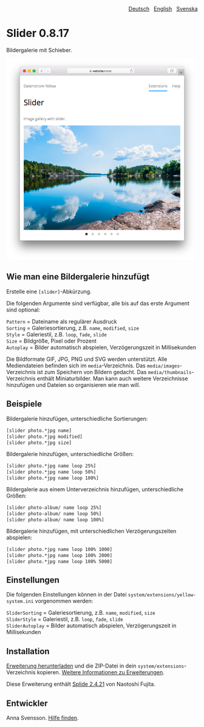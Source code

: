 <p align="right"><a href="README-de.md">Deutsch</a> &nbsp; <a href="README.md">English</a> &nbsp; <a href="README-sv.md">Svenska</a></p>

# Slider 0.8.17

Bildergalerie mit Schieber.

<p align="center"><img src="slider-screenshot.png?raw=true" alt="Bildschirmfoto"></p>

## Wie man eine Bildergalerie hinzufügt

Erstelle eine `[slider]`-Abkürzung.

Die folgenden Argumente sind verfügbar, alle bis auf das erste Argument sind optional:

`Pattern` = Dateiname als regulärer Ausdruck  
`Sorting` = Galeriesortierung, z.B. `name`, `modified`, `size`  
`Style` = Galeriestil, z.B. `loop`, `fade`, `slide`  
`Size` = Bildgröße, Pixel oder Prozent    
`Autoplay` = Bilder automatisch abspielen, Verzögerungszeit in Millisekunden  

Die Bildformate GIF, JPG, PNG und SVG werden unterstützt. Alle Mediendateien befinden sich im `media`-Verzeichnis. Das `media/images`-Verzeichnis ist zum Speichern von Bildern gedacht. Das `media/thumbnails`-Verzeichnis enthält Miniaturbilder. Man kann auch weitere Verzeichnisse hinzufügen und Dateien so organisieren wie man will.

## Beispiele

Bildergalerie hinzufügen, unterschiedliche Sortierungen:

    [slider photo.*jpg name]
    [slider photo.*jpg modified]
    [slider photo.*jpg size]

Bildergalerie hinzufügen, unterschiedliche Größen:

    [slider photo.*jpg name loop 25%]
    [slider photo.*jpg name loop 50%]
    [slider photo.*jpg name loop 100%]

Bildergalerie aus einem Unterverzeichnis hinzufügen, unterschiedliche Größen:

    [slider photo-album/ name loop 25%]
    [slider photo-album/ name loop 50%]
    [slider photo-album/ name loop 100%]

Bildergalerie hinzufügen, mit unterschiedlichen Verzögerungszeiten abspielen:

    [slider photo.*jpg name loop 100% 1000]
    [slider photo.*jpg name loop 100% 2000]
    [slider photo.*jpg name loop 100% 5000]

## Einstellungen

Die folgenden Einstellungen können in der Datei `system/extensions/yellow-system.ini` vorgenommen werden:

`SliderSorting` = Galeriesortierung, z.B. `name`, `modified`, `size`  
`SliderStyle` = Galeriestil, z.B. `loop`, `fade`, `slide`  
`SliderAutoplay` = Bilder automatisch abspielen, Verzögerungszeit in Millisekunden  

## Installation

[Erweiterung herunterladen](https://github.com/annaesvensson/yellow-slider/archive/main.zip) und die ZIP-Datei in dein `system/extensions`-Verzeichnis kopieren. [Weitere Informationen zu Erweiterungen](https://github.com/annaesvensson/yellow-update/tree/main/README-de.md).

Diese Erweiterung enthält [Splide 2.4.21](https://github.com/Splidejs/splide) von Naotoshi Fujita.

## Entwickler

Anna Svensson. [Hilfe finden](https://datenstrom.se/de/yellow/help/).
